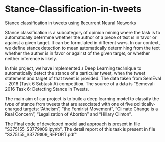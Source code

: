 # Stance-Classification-in-tweets
Stance classification in tweets using Recurrent Neural Networks

Stance classification is a subcategory of opinion mining where the task is to automatically determine whether the author
of a piece of text is in favor or against a given target. It can be formulated in different ways. In our context, we define
stance detection to mean automatically determining from the text whether the author is in favor or against of the given
target, or whether neither inference is likely.

In this project, we have implemented a Deep Learning technique to automatically detect the stance of a
particular tweet, when the tweet statement and target of that tweet is provided. The data taken from SemEval – 2016
(Task 6 Subtask A) competition. The source of a data is “Semeval-2016 Task 6: Detecting Stance in Tweets.

The main aim of our project is to build a deep learning model to classify the type of stance from tweets that are associated with one
of five politically-charged targets: “Atheism”, “the Feminist Movement”, “Climate Change is a Real Concern”,
“Legalization of Abortion” and “Hillary Clinton”.

The Final code of developed model and approach is present in file "S375155_S3779009.ipynb".
The detail report of this task is present in file "S375155_S3779009_REPORT.pdf"
